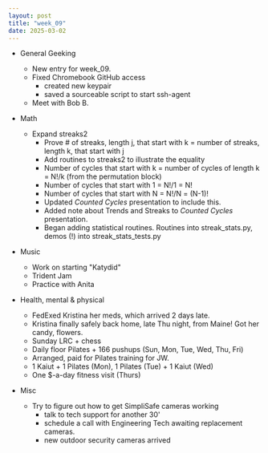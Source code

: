 ```yaml
---
layout: post
title: "week_09"
date: 2025-03-02
---
```


* General Geeking
    - New entry for week_09.
    - Fixed Chromebook GitHub access
        - created new keypair
        - saved a sourceable script to start ssh-agent
    - Meet with Bob B.

* Math
    - Expand streaks2
        - Prove # of streaks, length j, that start with k = number of streaks, length k, that start with j
        - Add routines to streaks2 to illustrate the equality
        - Number of cycles that start with k = number of cycles of length k = N!/k (from the permutation block)
        - Number of cycles that start with 1 = N!/1 = N!
        - Number of cycles that start with N = N!/N = (N-1)!
        - Updated *Counted Cycles* presentation to include this.
        - Added note about Trends and Streaks to *Counted Cycles* presentation.
        - Began adding statistical routines. Routines into streak_stats.py, demos (!) into streak_stats_tests.py
    
* Music
    - Work on starting "Katydid"
    - Trident Jam
    - Practice with Anita

* Health, mental & physical
    - FedExed Kristina her meds, which arrived 2 days late.
    - Kristina finally safely back home, late Thu night, from Maine! Got her candy, flowers.
    - Sunday LRC + chess
    - Daily floor Pilates + 166 pushups (Sun, Mon, Tue, Wed, Thu, Fri)
    - Arranged, paid for Pilates training for JW.
    - 1 Kaiut + 1 Pilates (Mon), 1 Pilates (Tue) + 1 Kaiut (Wed)
    - One $-a-day fitness visit (Thurs)

* Misc
    - Try to figure out how to get SimpliSafe cameras working
        - talk to tech support for another 30'
        - schedule a call with Engineering Tech
            awaiting replacement cameras.
        - new outdoor security cameras arrived
